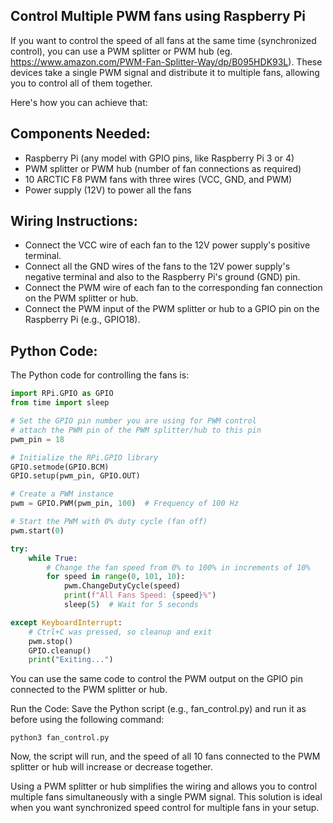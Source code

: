 ## Control Multiple PWM fans using Raspberry Pi

If you want to control the speed of all fans at the same time (synchronized control), you can use a PWM splitter or PWM hub (eg. https://www.amazon.com/PWM-Fan-Splitter-Way/dp/B095HDK93L). These devices take a single PWM signal and distribute it to multiple fans, allowing you to control all of them together.

Here's how you can achieve that:

## Components Needed:

- Raspberry Pi (any model with GPIO pins, like Raspberry Pi 3 or 4)
- PWM splitter or PWM hub (number of fan connections as required)
- 10 ARCTIC F8 PWM fans with three wires (VCC, GND, and PWM)
- Power supply (12V) to power all the fans

## Wiring Instructions:

- Connect the VCC wire of each fan to the 12V power supply's positive terminal.
- Connect all the GND wires of the fans to the 12V power supply's negative terminal and also to the Raspberry Pi's ground (GND) pin.
- Connect the PWM wire of each fan to the corresponding fan connection on the PWM splitter or hub.
- Connect the PWM input of the PWM splitter or hub to a GPIO pin on the Raspberry Pi (e.g., GPIO18).

## Python Code: 

The Python code for controlling the fans is:

```python
import RPi.GPIO as GPIO
from time import sleep

# Set the GPIO pin number you are using for PWM control
# attach the PWM pin of the PWM splitter/hub to this pin
pwm_pin = 18

# Initialize the RPi.GPIO library
GPIO.setmode(GPIO.BCM)
GPIO.setup(pwm_pin, GPIO.OUT)

# Create a PWM instance
pwm = GPIO.PWM(pwm_pin, 100)  # Frequency of 100 Hz

# Start the PWM with 0% duty cycle (fan off)
pwm.start(0)

try:
    while True:
        # Change the fan speed from 0% to 100% in increments of 10%
        for speed in range(0, 101, 10):
            pwm.ChangeDutyCycle(speed)
            print(f"All Fans Speed: {speed}%")
            sleep(5)  # Wait for 5 seconds

except KeyboardInterrupt:
    # Ctrl+C was pressed, so cleanup and exit
    pwm.stop()
    GPIO.cleanup()
    print("Exiting...")

``` 

You can use the same code to control the PWM output on the GPIO pin connected to the PWM splitter or hub.

Run the Code: Save the Python script (e.g., fan_control.py) and run it as before using the following command:

`python3 fan_control.py`

Now, the script will run, and the speed of all 10 fans connected to the PWM splitter or hub will increase or decrease together.

Using a PWM splitter or hub simplifies the wiring and allows you to control multiple fans simultaneously with a single PWM signal. This solution is ideal when you want synchronized speed control for multiple fans in your setup.
